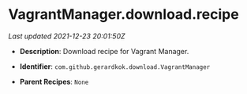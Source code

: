 # VagrantManager.download.recipe

_Last updated 2021-12-23 20:01:50Z_

- **Description**: Download recipe for Vagrant Manager.

- **Identifier**: `com.github.gerardkok.download.VagrantManager`

- **Parent Recipes**: `None`
